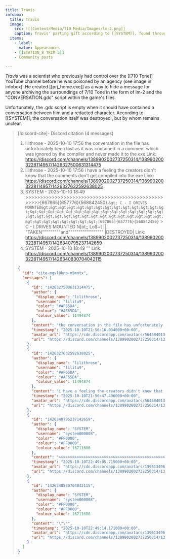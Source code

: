 ```yaml
---
title: Travis
infobox:
  title: Travis
  image:
    src: ![[Content/Media/710 Media/Images/lm-2.png]]
    caption: Travis' parting gift according to [[SYSTEM]], found through [[prj_home.exe]].
  items:
    - label: 
      value: Appearances
	- [[STATION_8 TRIM 5]]
	- Community posts

---
```


_Travis_ was a scientist who previously had control over the [[710 Tone]] YouTube channel before he was poisoned by an agency (see image in infobox). He created [[prj_home.exe]] as a way to hide a message for anyone archiving the surroundings of 7/10 Tone in the form of lm-2 and the "CONVERSATION.gdc" script within the game's files.

Unfortunately, the .gdc script is empty when it should have contained a conversation between him and a redacted character. According to [[SYSTEM]], the conversation itself was destroyed <!-- discord-cite:cite-mgvl8knp-m5mntx -->, but by whom remains unclear.

> [!discord-cite]- Discord citation (4 messages)
> 1. lilithrose - 2025-10-10 17:56
>     the conversation in the file has unfortunately been lost as it was contained in a comment which was ignored by the compiler and never made it to the exe
>     Link: https://discord.com/channels/1389902002737250314/1389902003228114957/1426327500631314475
> 2. lilithrose - 2025-10-10 17:56
>     i have a feeling the creators didn't know that the comments don't get compiled into the exe
>     Link: https://discord.com/channels/1389902002737250314/1389902003228114957/1426327632592638025
> 3. SYSTEM - 2025-10-10 18:49
>     &gt;&gt;&gt;&gt;&gt;&gt;&gt;&gt;&gt;&gt;&gt;&gt;&gt;&gt;&gt;&gt;&gt;&gt;&gt;&gt;&gt;&gt;&gt;&gt;&gt;&gt;&gt;&gt;&gt;&gt;&gt;&gt;&gt;&gt;&gt;&gt;&gt;&gt;&gt;&gt;&gt;&gt;&gt;&gt;&gt;&gt;&gt;&gt;&gt;&gt;&gt;&gt;[667865]{657776}{568842450}
>     ` &gt; C - I DRIVES MOUNTED&gt;&gt;&gt;&gt;&gt;&gt;&gt;&gt;&gt;&gt;&gt;&gt;&gt;&gt;&gt;&gt;&gt;&gt;&gt;&gt;&gt;&gt;&gt;&gt;&gt;&gt;&gt;&gt;&gt;&gt;&gt;&gt;&gt;&gt;&gt;&gt;&gt;&gt;&gt;&gt;&gt;&gt;&gt;&gt;&gt;&gt;&gt;&gt;&gt;&gt;&gt;&gt;[667865]{657776}{568842450}
>     ` &gt; C - I DRIVES MOUNTED
>     N[ot;; Lo$+t || "TAKEN"""""""""and""""""""""""""""" |DESTROYED|
>     Link: https://discord.com/channels/1389902002737250314/1389902003228114957/1426340795237142659
> 4. SYSTEM - 2025-10-10 18:49
>     ""
>     Link: https://discord.com/channels/1389902002737250314/1389902003228114957/1426340830704042115
>
> ```json
> {
>   "id": "cite-mgvl8knp-m5mntx",
>   "messages": [
>     {
>       "id": "1426327500631314475",
>       "author": {
>         "display_name": "lilithrose",
>         "username": "lilitu9",
>         "color": "#AF65DA",
>         "colour": "#AF65DA",
>         "colour_value": 11494874
>       },
>       "content": "the conversation in the file has unfortunately been lost as it was contained in a comment which was ignored by the compiler and never made it to the exe",
>       "timestamp": "2025-10-10T21:56:16.034000+00:00",
>       "avatar_url": "https://cdn.discordapp.com/avatars/564684013332201503/79b92706d1a4c22b7205ecbb3ee625c7.png?size=1024",
>       "url": "https://discord.com/channels/1389902002737250314/1389902003228114957/1426327500631314475"
>     },
>     {
>       "id": "1426327632592638025",
>       "author": {
>         "display_name": "lilithrose",
>         "username": "lilitu9",
>         "color": "#AF65DA",
>         "colour": "#AF65DA",
>         "colour_value": 11494874
>       },
>       "content": "i have a feeling the creators didn't know that the comments don't get compiled into the exe",
>       "timestamp": "2025-10-10T21:56:47.496000+00:00",
>       "avatar_url": "https://cdn.discordapp.com/avatars/564684013332201503/79b92706d1a4c22b7205ecbb3ee625c7.png?size=1024",
>       "url": "https://discord.com/channels/1389902002737250314/1389902003228114957/1426327632592638025"
>     },
>     {
>       "id": "1426340795237142659",
>       "author": {
>         "display_name": "SYSTEM",
>         "username": "system000008",
>         "color": "#FF0000",
>         "colour": "#FF0000",
>         "colour_value": 16711680
>       },
>       "content": ">>>>>>>>>>>>>>>>>>>>>>>>>>>>>>>>>>>>>>>>>>>>>>>>>>>>[667865]{657776}{568842450}\n` > C - I DRIVES MOUNTED>>>>>>>>>>>>>>>>>>>>>>>>>>>>>>>>>>>>>>>>>>>>>>>>>>>>[667865]{657776}{568842450}\n` > C - I DRIVES MOUNTED\nN[ot;; Lo$+t || \"TAKEN\"\"\"\"\"\"\"\"\"and\"\"\"\"\"\"\"\"\"\"\"\"\"\"\"\"\" |DESTROYED|",
>       "timestamp": "2025-10-10T22:49:05.715000+00:00",
>       "avatar_url": "https://cdn.discordapp.com/avatars/1396134967091793992/8842f7241caf01fab110863d1545e52d.png?size=1024",
>       "url": "https://discord.com/channels/1389902002737250314/1389902003228114957/1426340795237142659"
>     },
>     {
>       "id": "1426340830704042115",
>       "author": {
>         "display_name": "SYSTEM",
>         "username": "system000008",
>         "color": "#FF0000",
>         "colour": "#FF0000",
>         "colour_value": 16711680
>       },
>       "content": "\"\"",
>       "timestamp": "2025-10-10T22:49:14.171000+00:00",
>       "avatar_url": "https://cdn.discordapp.com/avatars/1396134967091793992/8842f7241caf01fab110863d1545e52d.png?size=1024",
>       "url": "https://discord.com/channels/1389902002737250314/1389902003228114957/1426340830704042115"
>     }
>   ]
> }
> ```
